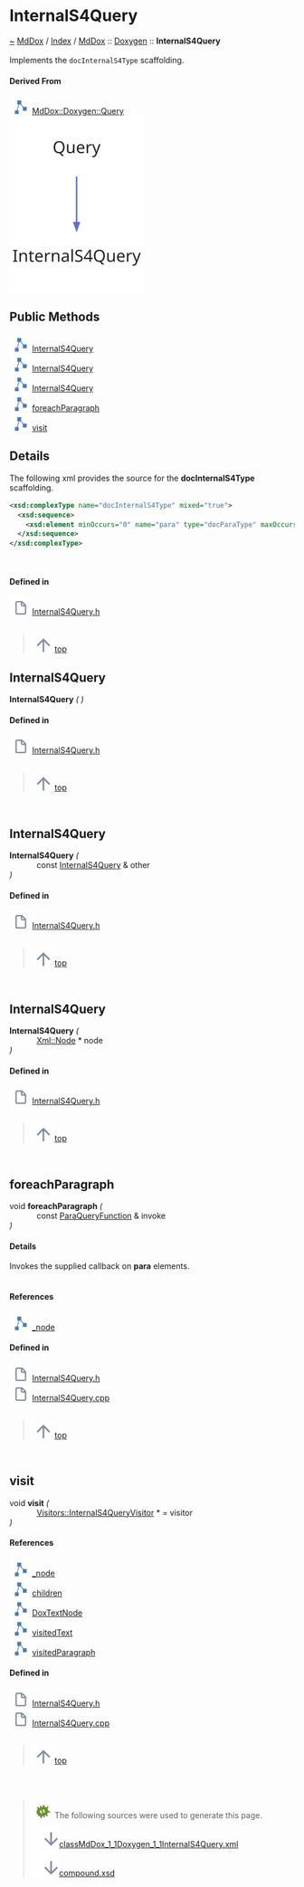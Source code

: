<a id="internals4query"></a>
<h1>InternalS4Query</h1>
<a id="classmddox_1_1doxygen_1_1internals4query"></a>
<a href="https://github.com/CharlesCarley/MdDox#~">~</a>
<a href="indexpage.md#mddox">MdDox</a>
<span class="inline-text">/</span>
<a href="index.md#index">Index</a>
<span class="inline-text">/</span>
<a href="namespaceMdDox.md#mddox">MdDox</a>
<span class="inline-text">::</span>
<a href="namespaceMdDox_1_1Doxygen.md#doxygen">Doxygen</a>
<span class="inline-text">::</span>
<span class="bold-text"><b>InternalS4Query</b></span>
<br/>
<br/>
<span class="inline-text">Implements the </span>
<code class="typewriter">docInternalS4Type</code>
<span class="inline-text"> scaffolding. </span>
<br/>
<a id="derived-from"></a>
<h4>Derived From</h4>
<div class="icon-link">
<img src="../images/class.svg"/><a href="classMdDox_1_1Doxygen_1_1Query.md#query">MdDox::Doxygen::Query</a>
</div>
<img src="../images/dot/internal-diagram-37.dot.svg"/><br/>
<a id="public-methods"></a>
<h2>Public Methods</h2>
<span class="icon-list-item"><a href="#internals4query" class="icon-list-item"><img src="../images/class.svg" class="icon-list-item"/><span class="icon-list-item">InternalS4Query</span>
</a>
</span>
<br/>
<span class="icon-list-item"><a href="#internals4query" class="icon-list-item"><img src="../images/class.svg" class="icon-list-item"/><span class="icon-list-item">InternalS4Query</span>
</a>
</span>
<br/>
<span class="icon-list-item"><a href="#internals4query" class="icon-list-item"><img src="../images/class.svg" class="icon-list-item"/><span class="icon-list-item">InternalS4Query</span>
</a>
</span>
<br/>
<span class="icon-list-item"><a href="#foreachparagraph" class="icon-list-item"><img src="../images/class.svg" class="icon-list-item"/><span class="icon-list-item">foreachParagraph</span>
</a>
</span>
<br/>
<span class="icon-list-item"><a href="#visit" class="icon-list-item"><img src="../images/class.svg" class="icon-list-item"/><span class="icon-list-item">visit</span>
</a>
</span>
<br/>
<a id="details"></a>
<h2>Details</h2>
<span class="inline-text">The following xml provides the source for the </span>
<span class="bold-text"><b>docInternalS4Type</b></span>
<span class="inline-text"> scaffolding.</span>

```xml
<xsd:complexType name="docInternalS4Type" mixed="true">
  <xsd:sequence>
    <xsd:element minOccurs="0" name="para" type="docParaType" maxOccurs="unbounded"/>
  </xsd:sequence>
</xsd:complexType>
```
<br/>
<a id="defined-in"></a>
<h4>Defined in</h4>
<span class="icon-list-item"><a href="https://github.com/CharlesCarley/MdDox/blob/master/Tools/Doxygen/InternalS4Query.h#L62" class="icon-list-item"><img src="../images/file.svg" class="icon-list-item"/><span class="icon-list-item">InternalS4Query.h</span>
</a>
</span>
<br/>
<br/>
<blockquote>
<span class="icon-list-item"><a href="#internals4query" class="icon-list-item"><img src="../images/jumpToTop.svg" class="icon-list-item"/><span class="icon-list-item">top</span>
</a>
</span>
</blockquote>
<a id="internals4query"></a>
<h2>InternalS4Query</h2>
<span class="bold-text"><b>InternalS4Query</b></span>
<span class="italic-text"><i>(</i></span>
<span class="italic-text"><i>)</i></span>
<a id="defined-in"></a>
<h4>Defined in</h4>
<span class="icon-list-item"><a href="https://github.com/CharlesCarley/MdDox/blob/master/Tools/Doxygen/InternalS4Query.h#L64" class="icon-list-item"><img src="../images/file.svg" class="icon-list-item"/><span class="icon-list-item">InternalS4Query.h</span>
</a>
</span>
<br/>
<br/>
<blockquote>
<span class="icon-list-item"><a href="#internals4query" class="icon-list-item"><img src="../images/jumpToTop.svg" class="icon-list-item"/><span class="icon-list-item">top</span>
</a>
</span>
</blockquote>
<br/>
<a id="internals4query"></a>
<h2>InternalS4Query</h2>
<span class="bold-text"><b>InternalS4Query</b></span>
<span class="italic-text"><i>(</i></span>
<div class="paragraph">
<span class="paragraph"><img src="../images/horSpace24px.svg"/><span class="inline-text">const </span>
<a href="classMdDox_1_1Doxygen_1_1InternalS4Query.md#internals4query">InternalS4Query</a>
<span class="inline-text"> &amp;</span>
<span class="inline-text">other</span>
</span>
</div>
<span class="italic-text"><i>)</i></span>
<a id="defined-in"></a>
<h4>Defined in</h4>
<span class="icon-list-item"><a href="https://github.com/CharlesCarley/MdDox/blob/master/Tools/Doxygen/InternalS4Query.h#L65" class="icon-list-item"><img src="../images/file.svg" class="icon-list-item"/><span class="icon-list-item">InternalS4Query.h</span>
</a>
</span>
<br/>
<br/>
<blockquote>
<span class="icon-list-item"><a href="#internals4query" class="icon-list-item"><img src="../images/jumpToTop.svg" class="icon-list-item"/><span class="icon-list-item">top</span>
</a>
</span>
</blockquote>
<br/>
<a id="internals4query"></a>
<h2>InternalS4Query</h2>
<span class="bold-text"><b>InternalS4Query</b></span>
<span class="italic-text"><i>(</i></span>
<div class="paragraph">
<span class="paragraph"><img src="../images/horSpace24px.svg"/><a href="classMdDox_1_1Xml_1_1Node.md#node">Xml::Node</a>
<span class="inline-text"> *</span>
<span class="inline-text">node</span>
</span>
</div>
<span class="italic-text"><i>)</i></span>
<a id="defined-in"></a>
<h4>Defined in</h4>
<span class="icon-list-item"><a href="https://github.com/CharlesCarley/MdDox/blob/master/Tools/Doxygen/InternalS4Query.h#L67" class="icon-list-item"><img src="../images/file.svg" class="icon-list-item"/><span class="icon-list-item">InternalS4Query.h</span>
</a>
</span>
<br/>
<br/>
<blockquote>
<span class="icon-list-item"><a href="#internals4query" class="icon-list-item"><img src="../images/jumpToTop.svg" class="icon-list-item"/><span class="icon-list-item">top</span>
</a>
</span>
</blockquote>
<br/>
<a id="foreachparagraph"></a>
<h2>foreachParagraph</h2>
<span class="inline-text">void</span>
<span class="bold-text"><b>foreachParagraph</b></span>
<span class="italic-text"><i>(</i></span>
<div class="paragraph">
<span class="paragraph"><img src="../images/horSpace24px.svg"/><span class="inline-text">const </span>
<a href="namespaceMdDox_1_1Doxygen.md#paraqueryfunction">ParaQueryFunction</a>
<span class="inline-text"> &amp;</span>
<span class="inline-text">invoke</span>
</span>
</div>
<span class="italic-text"><i>)</i></span>
<a id="details"></a>
<h4>Details</h4>
<span class="inline-text">Invokes the supplied callback on </span>
<span class="bold-text"><b>para</b></span>
<span class="inline-text"> elements. </span>
<br/>
<br/>
<a id="references"></a>
<h4>References</h4>
<div class="paragraph">
<span class="paragraph"><img src="../images/class.svg"/><a href="classMdDox_1_1Doxygen_1_1Query.md#_node">_node</a>
</span>
</div>
<a id="defined-in"></a>
<h4>Defined in</h4>
<span class="icon-list-item"><a href="https://github.com/CharlesCarley/MdDox/blob/master/Tools/Doxygen/InternalS4Query.h#L76" class="icon-list-item"><img src="../images/file.svg" class="icon-list-item"/><span class="icon-list-item">InternalS4Query.h</span>
</a>
</span>
<br/>
<span class="icon-list-item"><a href="https://github.com/CharlesCarley/MdDox/blob/master/Tools/Doxygen/InternalS4Query.cpp#L49" class="icon-list-item"><img src="../images/file.svg" class="icon-list-item"/><span class="icon-list-item">InternalS4Query.cpp</span>
</a>
</span>
<br/>
<br/>
<blockquote>
<span class="icon-list-item"><a href="#internals4query" class="icon-list-item"><img src="../images/jumpToTop.svg" class="icon-list-item"/><span class="icon-list-item">top</span>
</a>
</span>
</blockquote>
<br/>
<a id="visit"></a>
<h2>visit</h2>
<span class="inline-text">void</span>
<span class="bold-text"><b>visit</b></span>
<span class="italic-text"><i>(</i></span>
<div class="paragraph">
<span class="paragraph"><img src="../images/horSpace24px.svg"/><a href="classMdDox_1_1Doxygen_1_1Visitors_1_1InternalS4QueryVisitor.md#internals4queryvisitor">Visitors::InternalS4QueryVisitor</a>
<span class="inline-text"> *</span>
<span class="inline-text"> = </span>
<span class="inline-text">visitor</span>
</span>
</div>
<span class="italic-text"><i>)</i></span>
<a id="references"></a>
<h4>References</h4>
<div class="paragraph">
<span class="paragraph"><img src="../images/class.svg"/><a href="classMdDox_1_1Doxygen_1_1Query.md#_node">_node</a>
</span>
</div>
<div class="paragraph">
<span class="paragraph"><img src="../images/class.svg"/><a href="classMdDox_1_1Xml_1_1Node.md#children">children</a>
</span>
</div>
<div class="paragraph">
<span class="paragraph"><img src="../images/class.svg"/><a href="namespaceMdDox_1_1Doxygen.md#doxtextnode">DoxTextNode</a>
</span>
</div>
<div class="paragraph">
<span class="paragraph"><img src="../images/class.svg"/><a href="classMdDox_1_1Doxygen_1_1Visitors_1_1InternalS4QueryVisitor.md#visitedtext">visitedText</a>
</span>
</div>
<div class="paragraph">
<span class="paragraph"><img src="../images/class.svg"/><a href="classMdDox_1_1Doxygen_1_1Visitors_1_1InternalS4QueryVisitor.md#visitedparagraph">visitedParagraph</a>
</span>
</div>
<a id="defined-in"></a>
<h4>Defined in</h4>
<span class="icon-list-item"><a href="https://github.com/CharlesCarley/MdDox/blob/master/Tools/Doxygen/InternalS4Query.h#L72" class="icon-list-item"><img src="../images/file.svg" class="icon-list-item"/><span class="icon-list-item">InternalS4Query.h</span>
</a>
</span>
<br/>
<span class="icon-list-item"><a href="https://github.com/CharlesCarley/MdDox/blob/master/Tools/Doxygen/InternalS4Query.cpp#L29" class="icon-list-item"><img src="../images/file.svg" class="icon-list-item"/><span class="icon-list-item">InternalS4Query.cpp</span>
</a>
</span>
<br/>
<br/>
<blockquote>
<span class="icon-list-item"><a href="#internals4query" class="icon-list-item"><img src="../images/jumpToTop.svg" class="icon-list-item"/><span class="icon-list-item">top</span>
</a>
</span>
</blockquote>
<br/>
<br/>
<blockquote>
<img src="../images/debug.svg"/><span class="inline-text">The following sources were used to generate this page.</span>
<br/>
<span class="icon-list-item"><a href="../xml/classMdDox_1_1Doxygen_1_1InternalS4Query.xml#L1" class="icon-list-item"><img src="../images/lookInside.svg" class="icon-list-item"/><span class="icon-list-item">classMdDox_1_1Doxygen_1_1InternalS4Query.xml</span>
</a>
</span>
<br/>
<span class="icon-list-item"><a href="../xml/compound.xsd#L1" class="icon-list-item"><img src="../images/lookInside.svg" class="icon-list-item"/><span class="icon-list-item">compound.xsd</span>
</a>
</span>
</blockquote>
</div>
</div>
</body>
</html>
